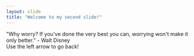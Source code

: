 ```yaml
---
layout: slide
title: "Welcome to my second slide!"
---
```

"Why worry? If you've done the very best you can, worrying won't make it only better." - Walt Disney  
Use the left arrow to go back!
